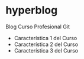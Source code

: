 # hyperblog
Blog Curso Profesional Git
- Característica 1 del Curso
- Característica 2 del Curso
- Característica 3 del Curso

